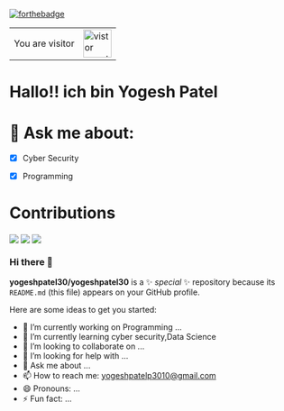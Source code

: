 [![forthebadge](https://forthebadge.com/images/badges/made-with-markdown.svg)](https://forthebadge.com) 
<table>
  <tr>
    <td>You are visitor</td>
    <td><img src="https://profile-counter.glitch.me/yogeshpatel30/count.svg" alt="vistor count" height="50" /></td>
  </tr>
</table>

# Hallo!! ich bin Yogesh Patel

# 💬 Ask me about:
- [x] Cyber Security  
- [x] Programming 
                                     


# Contributions
<img src ='https://github-profile-trophy.vercel.app/?username=yogeshpatel30&theme=onedark' align='center'/>
<img src ='https://github-readme-streak-stats.herokuapp.com/?user=yogeshpatel30&theme=chartreuse-dark' align='center'/>
<img src ='https://github-readme-stats.vercel.app/api?username=yogeshpatel30&show_icons=true&theme=chartreuse-dark&count_private=true&line_height=40%27' align='center'/>

### Hi there 👋

**yogeshpatel30/yogeshpatel30** is a ✨ _special_ ✨ repository because its `README.md` (this file) appears on your GitHub profile.

Here are some ideas to get you started:

- 🔭 I’m currently working on Programming  ...
- 🌱 I’m currently learning cyber security,Data Science
- 👯 I’m looking to collaborate on ...
- 🤔 I’m looking for help with ...
- 💬 Ask me about ...
- 📫 How to reach me: yogeshpatelp3010@gmail.com
- 😄 Pronouns: ...
- ⚡ Fun fact: ...




